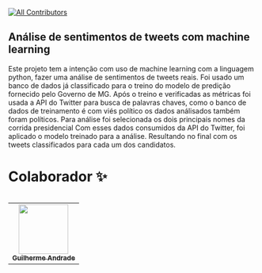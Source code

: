 <!-- ALL-CONTRIBUTORS-BADGE:START - Do not remove or modify this section -->

[![All Contributors](https://img.shields.io/badge/all_contributors-1-orange.svg?style=flat-square)](#contributors)

<!-- ALL-CONTRIBUTORS-BADGE:END -->


## Análise de sentimentos de tweets com machine learning
Este projeto tem a intenção com uso de machine learning com a linguagem python, fazer uma análise de sentimentos de tweets reais. Foi usado um banco de dados já classificado
para o treino do modelo de predição fornecido pelo Governo de MG. Após o treino e verificadas as métricas foi usada a API do Twitter para busca de palavras chaves, como
o banco de dados de treinamento é com viés político os dados análisados também foram políticos. Para análise foi selecionada os dois principais nomes da corrida presidencial
Com esses dados consumidos da API do Twitter, foi aplicado o modelo treinado para a análise. Resultando no final com os tweets classificados para cada um dos candidatos.



# Colaborador ✨
<table>
<table>
  <tr>
    <td align="center"><a href="https://github.com/guiaech"><img src="https://avatars.githubusercontent.com/u/83043492?v=4" width="100px;" alt=""/><br /><sub><b>Guilherme Andrade</b></sub></a></td>
  </tr>
</table>
